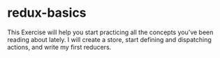 # redux-basics
This Exercise will help you start practicing all the concepts you've been reading about lately. I will create a store, start defining and dispatching actions, and write my first reducers.

